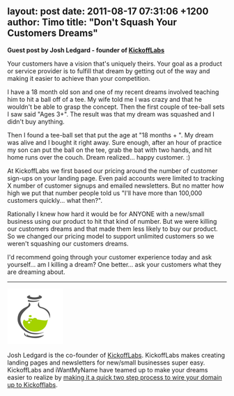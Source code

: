 layout: post
date: 2011-08-17 07:31:06 +1200
author: Timo
title: "Don't Squash Your Customers Dreams"
----

**Guest post by Josh Ledgard - founder of [KickoffLabs](http://kickofflabs.com)**

Your customers have a vision that's uniquely theirs.  Your goal as a product or service provider is to fulfill that dream by getting out of the way and making it easier to achieve than your competition. 

I have a 18 month old son and one of my recent dreams involved teaching him to hit a ball off of a tee.  My wife told me I was crazy and that he wouldn't be able to grasp the concept.  Then the first couple of tee-ball sets I saw said "Ages 3+".  The result was that my dream was squashed and I didn't buy anything.  

Then I found a tee-ball set that put the age at "18 months + ".  My dream was alive and I bought it right away. Sure enough, after an hour of practice my son can put the ball on the tee, grab the bat with two hands, and hit home runs over the couch.  Dream realized... happy customer. :)

At KickoffLabs we first based our pricing around the number of customer sign-ups on your landing page.  Even paid accounts were limited to tracking X number of customer signups and emailed newsletters.  But no matter how high we put that number people told us "I'll have more than 100,000 customers quickly... what then?".  

Rationally I knew how hard it would be for ANYONE with a new/small business using our product to hit that kind of number.  But we were killing our customers dreams and that made them less likely to buy our product.  So we changed our pricing model to support unlimited customers so we weren't squashing our customers dreams.  

I'd recommend going through your customer experience today and ask yourself... am I killing a dream? One better... ask your customers what they are dreaming about. 

***

![KickOffLabs Logo](/media/2011-08-17-logo-website-kickofflabs.png)

Josh Ledgard is the co-founder of [KickoffLabs](http://kickofflabs.com). KickoffLabs makes creating landing pages and newsletters for new/small businesses super easy.  KickoffLabs and iWantMyName have teamed up to make your dreams easier to realize by [making it a quick two step process to wire your domain up to Kickofflabs](https://iwantmyname.com/services/website-builder/kickofflabs-own-domain).
